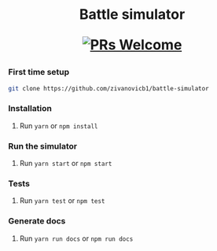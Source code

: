 <h1 align="center">
  Battle simulator
</p>


[![PRs Welcome][prs-badge]][prs]


### First time setup

```sh
git clone https://github.com/zivanovicb1/battle-simulator
```

### Installation

1.  Run `yarn` or `npm install`

### Run the simulator

1. Run `yarn start` or `npm start`  

### Tests
1. Run `yarn test` or `npm test`

[prs-badge]: https://img.shields.io/badge/PRs-welcome-brightgreen.svg?style=flat-square
[prs]: http://makeapullrequest.com

### Generate docs
1. Run `yarn run docs` or `npm run docs`


[prs-badge]: https://img.shields.io/badge/PRs-welcome-brightgreen.svg?style=flat-square
[prs]: http://makeapullrequest.com
